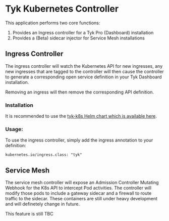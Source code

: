 # Tyk Kubernetes Controller

This application performs two core functions:

1. Provides an Ingress controller for a Tyk Pro (Dashboard) installation
2. Provides a (Beta) sidecar injector for Service Mesh installations

## Ingress Controller

The ingress controller will watch the Kubernetes API for new ingresses, any new ingresses that are tagged to the controller will then cause the controller to generate a corresponding open service definition in your Tyk Dashboard installation.

Removing an ingress will then remove the corresponding API definition. 

### Installation

It is recommended to use the [tyk-k8s Helm chart which is available here](https://github.com/TykTechnologies/tyk-k8s-helm).

### Usage:

To use the ingress controller, simply add the ingress annotation to your definition:

    kubernetes.io/ingress.class: "tyk"

## Service Mesh

The service mesh controller will expose an Admission Controller Mutating Webhook for the K8s API to intercept Pod activities. The controller will modify those pods to include a gateway sidecar and a firewall to route traffic to the sidecar. These containers are still under heavy development and will definetely change in future.

This feature is still TBC